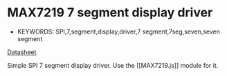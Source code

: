 <!--- Copyright (c) 2013 Gordon Williams, Pur3 Ltd. See the file LICENSE for copying permission. -->
MAX7219 7 segment display driver
=======================

* KEYWORDS: SPI,7,segment,display,driver,7 segment,7seg,seven,seven segment

[Datasheet](/datasheets/MAX7219.pdf)


Simple SPI 7 segment display driver. Use the [[MAX7219.js]] module for it.


